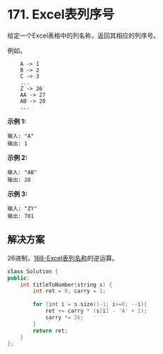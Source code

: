 # 171. Excel表列序号

给定一个Excel表格中的列名称，返回其相应的列序号。

例如，

```
    A -> 1
    B -> 2
    C -> 3
    ...
    Z -> 26
    AA -> 27
    AB -> 28 
    ...

```

**示例 1:**

```
输入: "A"
输出: 1

```

**示例 2:**

```
输入: "AB"
输出: 28

```

**示例 3:**

```
输入: "ZY"
输出: 701
```

## 解决方案

26进制，[168-Excel表列名称](./168-Excel表列名称.md)的逆运算。

```c++
class Solution {
public:
    int titleToNumber(string s) {
        int ret = 0, carry = 1;
        
        for (int i = s.size()-1; i>=0; --i){
            ret += carry * (s[i] - 'A' + 1);
            carry *= 26;
        }
        return ret;
    }
};
```

